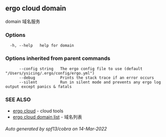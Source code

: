 ## ergo cloud domain

domain 域名服务

### Options

```
  -h, --help   help for domain
```

### Options inherited from parent commands

```
      --config string   The ergo config file to use (default "/Users/ysicing/.ergo/config/ergo.yml")
      --debug           Prints the stack trace if an error occurs
      --silent          Run in silent mode and prevents any ergo log output except panics & fatals
```

### SEE ALSO

* [ergo cloud](ergo_cloud.md)	 - cloud tools
* [ergo cloud domain list](ergo_cloud_domain_list.md)	 - 域名列表

###### Auto generated by spf13/cobra on 14-Mar-2022
